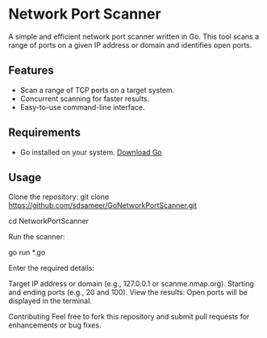 # Network Port Scanner

A simple and efficient network port scanner written in Go. This tool scans a range of ports on a given IP address or domain and identifies open ports.

## Features
- Scan a range of TCP ports on a target system.
- Concurrent scanning for faster results.
- Easy-to-use command-line interface.

## Requirements
- Go installed on your system. [Download Go](https://go.dev/dl/)

## Usage
Clone the repository:
   git clone https://github.com/sdsameer/GoNetworkPortScanner.git
   
   cd NetworkPortScanner

Run the scanner:

go run *.go

Enter the required details:

Target IP address or domain (e.g., 127.0.0.1 or scanme.nmap.org).
Starting and ending ports (e.g., 20 and 100).
View the results: Open ports will be displayed in the terminal.


Contributing
Feel free to fork this repository and submit pull requests for enhancements or bug fixes.
